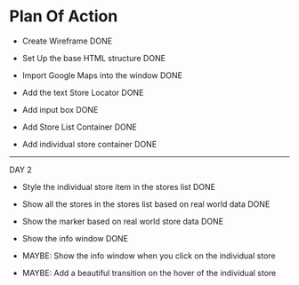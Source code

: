 # Plan Of Action

- Create Wireframe DONE

- Set Up the base HTML structure DONE

- Import Google Maps into the window DONE

- Add the text Store Locator DONE

- Add input box DONE

- Add Store List Container DONE 

- Add individual store container DONE

----------------------------------------------
DAY 2

- Style the individual store item in the stores list DONE

- Show all the stores in the stores list based on real world data DONE

- Show the marker based on real world store data DONE

- Show the info window DONE

- MAYBE: Show the info window when you click on the individual store

- MAYBE: Add a beautiful transition on the hover of the individual store